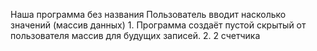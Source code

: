 Наша программа без названия
Пользователь вводит насколько значений (массив данных)
    1. Программа создаёт пустой скрытый от пользователя массив для будущих записей.
    2. 2 счетчика 
 